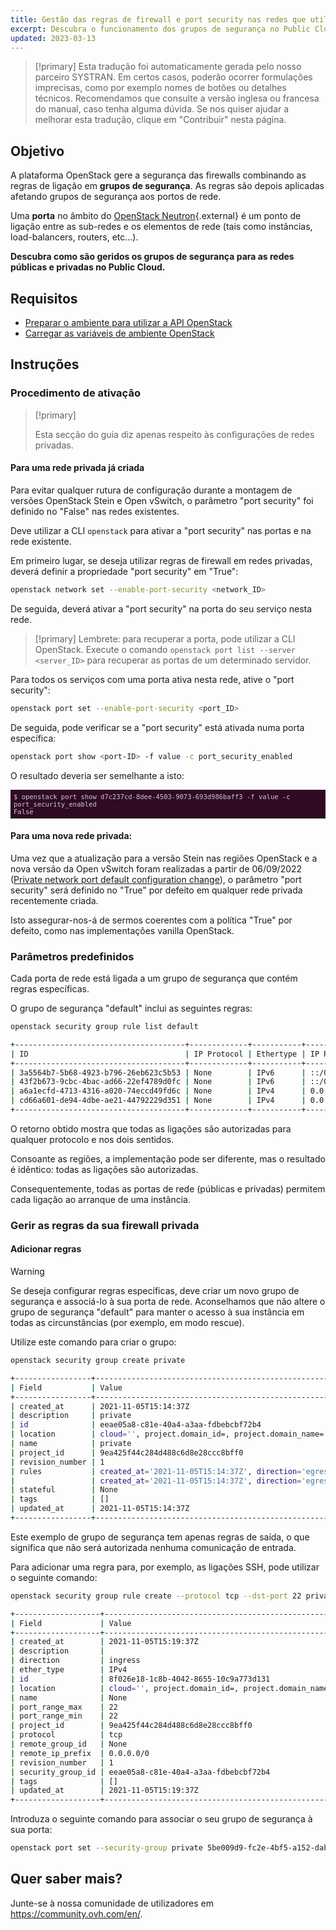```yaml
---
title: Gestão das regras de firewall e port security nas redes que utilizam OpenStack CLI
excerpt: Descubra o funcionamento dos grupos de segurança no Public Cloud
updated: 2023-03-13
---
```


<style>
 pre {
     font-size: 14px;
 }
 pre.console {
   background-color: #300A24; 
   color: #ccc;
   font-family: monospace;
   padding: 5px;
   margin-bottom: 5px;
 }
 pre.console code {
   b   font-family: monospace !important;
   font-size: 0.75em;
   color: #ccc;
 }
 .small {
     font-size: 0.75em;
 }
</style>

> [!primary]
> Esta tradução foi automaticamente gerada pelo nosso parceiro SYSTRAN. Em certos casos, poderão ocorrer formulações imprecisas, como por exemplo nomes de botões ou detalhes técnicos. Recomendamos que consulte a versão inglesa ou francesa do manual, caso tenha alguma dúvida. Se nos quiser ajudar a melhorar esta tradução, clique em "Contribuir" nesta página.
>


## Objetivo

A plataforma OpenStack gere a segurança das firewalls combinando as regras de ligação em **grupos de segurança**. As regras são depois aplicadas afetando grupos de segurança aos portos de rede.

Uma **porta** no âmbito do [OpenStack Neutron](https://docs.openstack.org/neutron/latest/index.html){.external} é um ponto de ligação entre as sub-redes e os elementos de rede (tais como instâncias, load-balancers, routers, etc...).

**Descubra como são geridos os grupos de segurança para as redes públicas e privadas no Public Cloud.**

## Requisitos

- [Preparar o ambiente para utilizar a API OpenStack](/pages/public_cloud/compute/prepare_the_environment_for_using_the_openstack_api)
- [Carregar as variáveis de ambiente OpenStack](/pages/public_cloud/compute/loading_openstack_environment_variables)

## Instruções

### Procedimento de ativação <a name="activation"></a>

> [!primary]
>
> Esta secção do guia diz apenas respeito às configurações de redes privadas.

#### Para uma rede privada já criada

Para evitar qualquer rutura de configuração durante a montagem de versões OpenStack Stein e Open vSwitch, o parâmetro "port security" foi definido no "False" nas redes existentes.

Deve utilizar a CLI `openstack` para ativar a "port security" nas portas e na rede existente.

Em primeiro lugar, se deseja utilizar regras de firewall em redes privadas, deverá definir a propriedade "port security" em "True":

```bash
openstack network set --enable-port-security <network_ID>
```

De seguida, deverá ativar a "port security" na porta do seu serviço nesta rede. 

> [!primary]
> Lembrete: para recuperar a porta, pode utilizar a CLI OpenStack. Execute o comando `openstack port list --server <server_ID>` para recuperar as portas de um determinado servidor.
>

Para todos os serviços com uma porta ativa nesta rede, ative o "port security":

```bash
openstack port set --enable-port-security <port_ID>
```

De seguida, pode verificar se a "port security" está ativada numa porta específica:

```bash
openstack port show <port-ID> -f value -c port_security_enabled
```

O resultado deveria ser semelhante a isto:

<pre class="console"><code>$ openstack port show d7c237cd-8dee-4503-9073-693d986baff3 -f value -c port_security_enabled
False
</code></pre>

#### Para uma nova rede privada:

Uma vez que a atualização para a versão Stein nas regiões OpenStack e a nova versão da Open vSwitch foram realizadas a partir de 06/09/2022 ([Private network port default configuration change](https://public-cloud.status-ovhcloud.com/incidents/z6qq4bcvsn11)), o parâmetro "port security" será definido no "True" por defeito em qualquer rede privada recentemente criada.

Isto assegurar-nos-á de sermos coerentes com a política "True" por defeito, como nas implementações vanilla OpenStack.

### Parâmetros predefinidos

Cada porta de rede está ligada a um grupo de segurança que contém regras específicas.

O grupo de segurança "default" inclui as seguintes regras:

```bash
openstack security group rule list default

+--------------------------------------+-------------+-----------+-----------+------------+-----------------------+
| ID                                   | IP Protocol | Ethertype | IP Range  | Port Range | Remote Security Group |
+--------------------------------------+-------------+-----------+-----------+------------+-----------------------+
| 3a5564b7-5b68-4923-b796-26eb623c5b53 | None        | IPv6      | ::/0      |            | None                  |
| 43f2b673-9cbc-4bac-ad66-22ef4789d0fc | None        | IPv6      | ::/0      |            | None                  |
| a6a1ecfd-4713-4316-a020-74eccd49fd6c | None        | IPv4      | 0.0.0.0/0 |            | None                  |
| cd66a601-de94-4dbe-ae21-44792229d351 | None        | IPv4      | 0.0.0.0/0 |            | None                  |
+--------------------------------------+-------------+-----------+-----------+------------+-----------------------+
```

O retorno obtido mostra que todas as ligações são autorizadas para qualquer protocolo e nos dois sentidos.

Consoante as regiões, a implementação pode ser diferente, mas o resultado é idêntico: todas as ligações são autorizadas.

Consequentemente, todas as portas de rede (públicas e privadas) permitem cada ligação ao arranque de uma instância.

### Gerir as regras da sua firewall privada

#### Adicionar regras

> [!warning]
> Se deseja configurar regras específicas, deve criar um novo grupo de segurança e associá-lo à sua porta de rede. Aconselhamos que não altere o grupo de segurança "default" para manter o acesso à sua instância em todas as circunstâncias (por exemplo, em modo rescue).
>

Utilize este comando para criar o grupo:

```bash
openstack security group create private

+-----------------+----------------------------------------------------------------------------------------------------------------------------------------------------------------------------+
| Field           | Value                                                                                                                                                                      |
+-----------------+----------------------------------------------------------------------------------------------------------------------------------------------------------------------------+
| created_at      | 2021-11-05T15:14:37Z                                                                                                                                                       |
| description     | private                                                                                                                                                                    |
| id              | eeae05a8-c81e-40a4-a3aa-fdbebcbf72b4                                                                                                                                       |
| location        | cloud='', project.domain_id=, project.domain_name='Default', project.id='9ea425f44c284d488c6d8e28ccc8bff0', project.name='3614264792735868', region_name='GRA11', zone=    |
| name            | private                                                                                                                                                                    |
| project_id      | 9ea425f44c284d488c6d8e28ccc8bff0                                                                                                                                           |
| revision_number | 1                                                                                                                                                                          |
| rules           | created_at='2021-11-05T15:14:37Z', direction='egress', ethertype='IPv4', id='54fae025-3439-4e45-8745-2ffe5b261f72', revision_number='1', updated_at='2021-11-05T15:14:37Z' |
|                 | created_at='2021-11-05T15:14:37Z', direction='egress', ethertype='IPv6', id='ad1aa507-79bd-434f-b674-221ef41d9ba6', revision_number='1', updated_at='2021-11-05T15:14:37Z' |
| stateful        | None                                                                                                                                                                       |
| tags            | []                                                                                                                                                                         |
| updated_at      | 2021-11-05T15:14:37Z                                                                                                                                                       |
+-----------------+----------------------------------------------------------------------------------------------------------------------------------------------------------------------------+
```

Este exemplo de grupo de segurança tem apenas regras de saída, o que significa que não será autorizada nenhuma comunicação de entrada.

Para adicionar uma regra para, por exemplo, as ligações SSH, pode utilizar o seguinte comando:

```bash
openstack security group rule create --protocol tcp --dst-port 22 private

+-------------------+-------------------------------------------------------------------------------------------------------------------------------------------------------------------------+
| Field             | Value                                                                                                                                                                   |
+-------------------+-------------------------------------------------------------------------------------------------------------------------------------------------------------------------+
| created_at        | 2021-11-05T15:19:37Z                                                                                                                                                    |
| description       |                                                                                                                                                                         |
| direction         | ingress                                                                                                                                                                 |
| ether_type        | IPv4                                                                                                                                                                    |
| id                | 8f026e18-1c8b-4042-8655-10c9a773d131                                                                                                                                    |
| location          | cloud='', project.domain_id=, project.domain_name='Default', project.id='9ea425f44c284d488c6d8e28ccc8bff0', project.name='3614264792735868', region_name='GRA11', zone= |
| name              | None                                                                                                                                                                    |
| port_range_max    | 22                                                                                                                                                                      |
| port_range_min    | 22                                                                                                                                                                      |
| project_id        | 9ea425f44c284d488c6d8e28ccc8bff0                                                                                                                                        |
| protocol          | tcp                                                                                                                                                                     |
| remote_group_id   | None                                                                                                                                                                    |
| remote_ip_prefix  | 0.0.0.0/0                                                                                                                                                               |
| revision_number   | 1                                                                                                                                                                       |
| security_group_id | eeae05a8-c81e-40a4-a3aa-fdbebcbf72b4                                                                                                                                    |
| tags              | []                                                                                                                                                                      |
| updated_at        | 2021-11-05T15:19:37Z                                                                                                                                                    |
+-------------------+-------------------------------------------------------------------------------------------------------------------------------------------------------------------------+
```

Introduza o seguinte comando para associar o seu grupo de segurança à sua porta:

```bash
openstack port set --security-group private 5be009d9-fc2e-4bf5-a152-dab52614b02d
```

## Quer saber mais?

Junte-se à nossa comunidade de utilizadores em <https://community.ovh.com/en/>.
